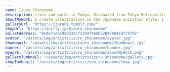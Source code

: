 ```yaml
---
name: Izuru Shinonome
description: Lives and works in Tokyo. Graduated from Tokyo Metropolitan Art High School, majoring in fine arts and design. Started working as an NFT artist in 2021. Anifty certified painter. / 東京都在住。東京都立芸術高等学校美術科・デザイン科卒業。2021年よりNFTアーティストとして活動開始。ANIFTY公認絵師。
aboutMyWork: I create illustrations in the Japanese animation style. I want to bring my work to many foreign fans who are waiting for Japanese anime style NFT art.
galleryUrl: "https://izuru01.tumblr.com/"
shopUrl: "https://anifty.jp/@izuru_shinonome"
walletAddress: "0xA671e6C908332Cf2394f46ADE2B476D4E8fc9792"
avatar: "/assets/img/artists/izuru_shinonome/avatar.jpg"
thumbnail: "/assets/img/artists/izuru_shinonome/thumbnail.jpg"
banner: "/assets/img/artists/izuru_shinonome/banner.jpg"
mywork: "/assets/img/artists/izuru_shinonome/aboutMyWork.png"
galleryTumbnail: "/assets/img/artists/izuru_shinonome/gallery.jpg"
shopTumbnail: "/assets/img/artists/izuru_shinonome/shop.jpg"
---
```


